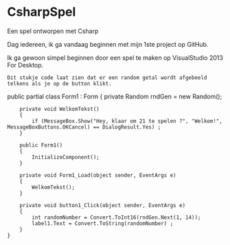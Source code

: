 CsharpSpel
==========

Een spel ontworpen met Csharp

Dag iedereen, ik ga vandaag beginnen met mijn 1ste project op GitHub.

Ik ga gewoon simpel beginnen door een spel te maken op VisualStudio 2013 For Desktop.

    Dit stukje code laat zien dat er een random getal wordt afgebeeld telkens als je op de button klikt.
 public partial class Form1 : Form
    {
        private Random rndGen = new Random();
        
        private void WelkomTekst()
        {
            if (MessageBox.Show("Hey, klaar om 21 te spelen ?", "Welkom!", MessageBoxButtons.OKCancel) == DialogResult.Yes) ;
        }

        public Form1()
        {
            InitializeComponent();
        }

        private void Form1_Load(object sender, EventArgs e)
        {
            WelkomTekst();
        }

        private void button1_Click(object sender, EventArgs e)
        {
            int randomNumber = Convert.ToInt16(rndGen.Next(1, 14));
            label1.Text = Convert.ToString(randomNumber) ;
        }
    }
    
    
